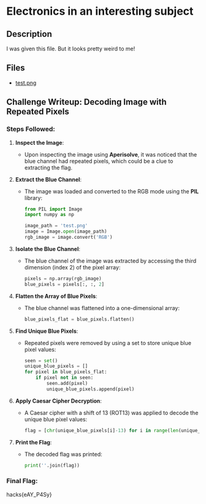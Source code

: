 # Electronics in an interesting subject

## Description

I was given this file. But it looks pretty weird to me!

## Files

* [test.png](<files/test.png>)

## Challenge Writeup: Decoding Image with Repeated Pixels

### Steps Followed:

1. **Inspect the Image**:  
   - Upon inspecting the image using **Aperisolve**, it was noticed that the blue channel had repeated pixels, which could be a clue to extracting the flag.

2. **Extract the Blue Channel**:  
   - The image was loaded and converted to the RGB mode using the **PIL** library:
     ```python
     from PIL import Image
     import numpy as np

     image_path = 'test.png'
     image = Image.open(image_path)
     rgb_image = image.convert('RGB')
     ```

3. **Isolate the Blue Channel**:  
   - The blue channel of the image was extracted by accessing the third dimension (index 2) of the pixel array:
     ```python
     pixels = np.array(rgb_image)
     blue_pixels = pixels[:, :, 2]
     ```

4. **Flatten the Array of Blue Pixels**:  
   - The blue channel was flattened into a one-dimensional array:
     ```python
     blue_pixels_flat = blue_pixels.flatten()
     ```

5. **Find Unique Blue Pixels**:  
   - Repeated pixels were removed by using a set to store unique blue pixel values:
     ```python
     seen = set()
     unique_blue_pixels = []
     for pixel in blue_pixels_flat:
         if pixel not in seen:
             seen.add(pixel)
             unique_blue_pixels.append(pixel)
     ```

6. **Apply Caesar Cipher Decryption**:  
   - A Caesar cipher with a shift of 13 (ROT13) was applied to decode the unique blue pixel values:
     ```python
     flag = [chr(unique_blue_pixels[i]-13) for i in range(len(unique_blue_pixels))]
     ```

7. **Print the Flag**:  
   - The decoded flag was printed:
     ```python
     print(''.join(flag))
     ```

### Final Flag:
hacks{eAY_P4Sy}
